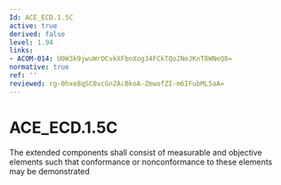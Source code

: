 ```yaml
---
Id: ACE_ECD.1.5C
active: true
derived: false
level: 1.94
links:
- ACOM-014: U0W3k9jwuWrOCvkXFbnXog34FCkTQo2NeJKnT8WNeQ8=
normative: true
ref: ''
reviewed: rg-0hxe8qSC0vcGn2AcBkoA-ZmwofZI-m6IFubML5aA=
---
```


# ACE_ECD.1.5C

The extended components shall consist of measurable and objective elements such that conformance or nonconformance to these elements may be demonstrated